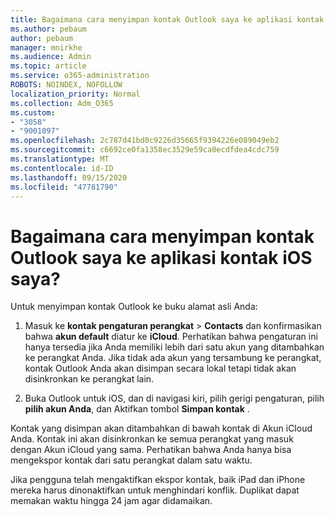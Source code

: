 ```yaml
---
title: Bagaimana cara menyimpan kontak Outlook saya ke aplikasi kontak iOS saya?
ms.author: pebaum
author: pebaum
manager: mnirkhe
ms.audience: Admin
ms.topic: article
ms.service: o365-administration
ROBOTS: NOINDEX, NOFOLLOW
localization_priority: Normal
ms.collection: Adm_O365
ms.custom:
- "3058"
- "9001097"
ms.openlocfilehash: 2c787d41bd0c9226d35665f9394226e089049eb2
ms.sourcegitcommit: c6692ce0fa1358ec3529e59ca0ecdfdea4cdc759
ms.translationtype: MT
ms.contentlocale: id-ID
ms.lasthandoff: 09/15/2020
ms.locfileid: "47781790"
---
```

# <a name="how-do-i-save-my-outlook-contacts-to-my-ios-contacts-app"></a>Bagaimana cara menyimpan kontak Outlook saya ke aplikasi kontak iOS saya?

Untuk menyimpan kontak Outlook ke buku alamat asli Anda:
 
1. Masuk ke **kontak pengaturan perangkat**  >  **Contacts** dan konfirmasikan bahwa **akun default** diatur ke **iCloud**. Perhatikan bahwa pengaturan ini hanya tersedia jika Anda memiliki lebih dari satu akun yang ditambahkan ke perangkat Anda. Jika tidak ada akun yang tersambung ke perangkat, kontak Outlook Anda akan disimpan secara lokal tetapi tidak akan disinkronkan ke perangkat lain.
 
2. Buka Outlook untuk iOS, dan di navigasi kiri, pilih gerigi pengaturan, pilih **pilih akun Anda**, dan Aktifkan tombol **Simpan kontak** .
 
Kontak yang disimpan akan ditambahkan di bawah kontak di Akun iCloud Anda. Kontak ini akan disinkronkan ke semua perangkat yang masuk dengan Akun iCloud yang sama. Perhatikan bahwa Anda hanya bisa mengekspor kontak dari satu perangkat dalam satu waktu.
 
Jika pengguna telah mengaktifkan ekspor kontak, baik iPad dan iPhone mereka harus dinonaktifkan untuk menghindari konflik. Duplikat dapat memakan waktu hingga 24 jam agar didamaikan.